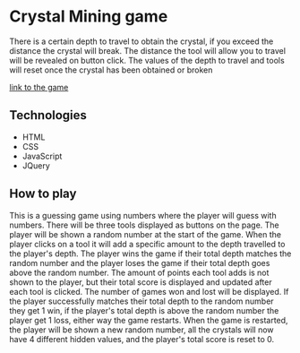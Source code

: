 # Crystal Mining game


There is a certain depth to travel to obtain the crystal, if you exceed the distance the crystal will break.
The distance the tool will allow you to travel will be revealed on button click.
The values of the depth to travel and tools will reset once the crystal has been obtained or broken

[link to the game](https://welljer.github.io/unit-4-game/)

## Technologies

* HTML
* CSS
* JavaScript
* JQuery

## How to play
This is a guessing game using numbers where the player will guess with numbers.
There will be three tools displayed as buttons on the page.
The player will be shown a random number at the start of the game.
When the player clicks on a tool it will add a specific amount to the depth travelled to the player's depth.
The player wins the game if their total depth matches the random number and the player loses the game if their total depth goes above the random number.
The amount of points each tool adds is not shown to the player, but their total score is displayed and updated after each tool is clicked.
The number of games won and lost will be displayed.
If the player successfully matches their total depth to the random number they get 1 win, if the player's total depth is above the random number the player get 1 loss, either way the game restarts.
When the game is restarted, the player will be shown a new random number, all the crystals will now have 4 different hidden values, and the player's total score is reset to 0.

